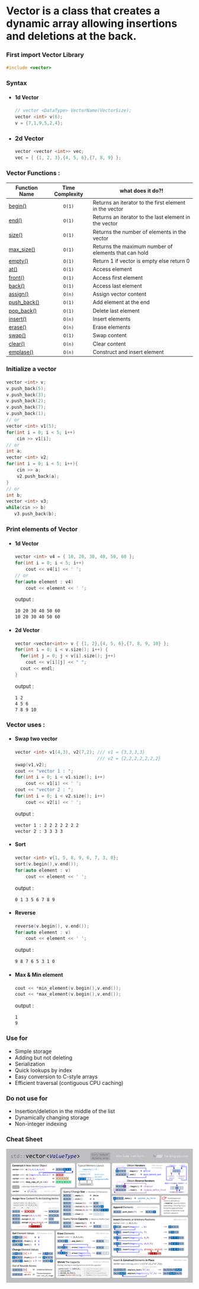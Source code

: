 # **Vector** is a class that creates a dynamic array allowing insertions and deletions at the back.

### First import Vector Library
```cpp
#include <vector>
```

### Syntax 
  - #### 1d Vector
    ```cpp
    // vector <DataType> VectorName(VectorSize);
    vector <int> v(6);
    v = {7,1,9,5,2,4};
    ```
  - ### 2d Vector
    ```cpp
    vector <vector <int>> vec;
    vec = { {1, 2, 3},{4, 5, 6},{7, 8, 9} };
    ```
  
### Vector Functions :
| Function Name | Time Complexity | what does it do?! |
|--------------|:-----------------:|----------------------|
|[begin()](https://www.geeksforgeeks.org/vectorbegin-vectorend-c-stl/) | `O(1)` | Returns an iterator to the first element in the vector |
|[end()](https://www.geeksforgeeks.org/vectorbegin-vectorend-c-stl/) | `O(1)` | Returns an iterator to the last element in the vector |
|[size()](https://cplusplus.com/reference/vector/vector/size/) | `O(1)` | Returns the number of elements in the vector |
|[max_size()](https://www.geeksforgeeks.org/vector-max_size-function-in-c-stl/) | `O(1)` |  Returns the maximum number of elements that can hold |
|[empty()](https://cplusplus.com/reference/vector/vector/empty/) | `O(1)` | Return 1 if vector is empty else return 0 |
|[at()](https://www.javatpoint.com/cpp-vector-at-function) | `O(1)` | Access element |
|[front()](https://www.javatpoint.com/cpp-vector-front-function) | `O(1)` |  Access first element |
|[back()](https://www.javatpoint.com/cpp-vector-back-function)  | `O(1)` | Access last element |
|[assign()](https://www.geeksforgeeks.org/vector-assign-in-c-stl/) | `O(n)` |  Assign vector content | 
|[push_back()](https://cplusplus.com/reference/vector/vector/push_back/) | `O(1)` |  Add element at the end |
|[pop_back()](https://www.javatpoint.com/cpp-vector-pop-back-function) | `O(1)` |  Delete last element |
|[insert()](https://www.javatpoint.com/cpp-vector-insert-function) | `O(n)` | Insert elements |
|[erase()](https://cplusplus.com/reference/vector/vector/erase/) | `O(n)` | Erase elements |
|[swap()](https://www.geeksforgeeks.org/vectorat-vectorswap-c-stl/) | `O(1)` |  Swap content |
|[clear()](https://www.geeksforgeeks.org/vector-erase-and-clear-in-cpp/) | `O(n)` | Clear content |
|[emplase()](https://cplusplus.com/reference/vector/vector/emplace/) | `O(n)` |  Construct and insert element |

### Initialize a vector
  ```cpp
  vector <int> v;
  v.push_back(5);
  v.push_back(3);
  v.push_back(2);
  v.push_back(7);
  v.push_back(1);
  // or
  vector <int> v1(5);
  for(int i = 0; i < 5; i++)
      cin >> v1[i];
  // or
  int a;
  vector <int> v2;
  for(int i = 0; i < 5; i++){
      cin >> a;
      v2.push_back(a);
  }
  // or
  int b;
  vector <int> v3;
  while(cin >> b)
     v3.push_back(b);
  ```
### Print elements of Vector
  - #### 1d Vector
    ```cpp
    vector <int> v4 = { 10, 20, 30, 40, 50, 60 };
    for(int i = 0; i < 5; i++)
        cout << v4[i] << ' ';
    // or
    for(auto element : v4)
        cout << element << ' '; 
    ```
    output : 
    ```
    10 20 30 40 50 60 
    10 20 30 40 50 60 
    ```
  - #### 2d Vector
    ```cpp
    vector <vector<int>> v { {1, 2},{4, 5, 6},{7, 8, 9, 10} };
    for(int i = 0; i < v.size(); i++) {
      for(int j = 0; j < v[i].size(); j++)
        cout << v[i][j] << " ";
      cout << endl;
    }
     ```
    output : 
    ```
    1 2
    4 5 6
    7 8 9 10
    ```
### Vector uses :
  - #### Swap two vector
    ```cpp
    vector <int> v1(4,3), v2(7,2); /// v1 = {3,3,3,3}
                                   /// v2 = {2,2,2,2,2,2,2}
    swap(v1,v2);
    cout << "vector 1 : ";
    for(int i = 0; i < v1.size(); i++)
        cout << v1[i] << ' ';
    cout << "vector 2 : ";
    for(int i = 0; i < v2.size(); i++)
        cout << v2[i] << ' ';
    ```
    output : 
    ```
    vector 1 : 2 2 2 2 2 2 2
    vector 2 : 3 3 3 3
    ```
  - #### Sort
    ```cpp
    vector <int> v{1, 5, 8, 9, 6, 7, 3, 0};
    sort(v.begin(),v.end());
    for(auto element : v)
        cout << element << ' ';
    ```
    output : 
    ```
    0 1 3 5 6 7 8 9
    ```    
  - #### Reverse
    ```cpp
    reverse(v.begin(), v.end());
    for(auto element : v)
        cout << element << ' ';
    ```
    output : 
    ```
    9 8 7 6 5 3 1 0
    ```
  - #### Max & Min element
    ```cpp
    cout << *min_element(v.begin(),v.end());
    cout << *max_element(v.begin(),v.end()); 
    ```
    output : 
    ```
    1
    9
    ```

### Use for
  - Simple storage
  - Adding but not deleting
  - Serialization
  - Quick lookups by index
  - Easy conversion to C-style arrays
  - Efficient traversal (contiguous CPU caching)

### Do not use for
  - Insertion/deletion in the middle of the list
  - Dynamically changing storage
  - Non-integer indexing

### Cheat Sheet
![VectorCheatSheeet](../Images/vector.png)

